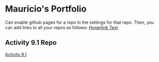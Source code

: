 # Mauricio's Portfolio

Can enable github pages for a repo in the settings for that repo.
Then, you can add links to all your repos as follows:
<a href="linkhere"> Hyperlink Text </a>

## Activity 9.1 Repo
<a href="https://mauricioferragut.github.io/PCDE-Activity-9.1"> Activity 9.1 </a>
